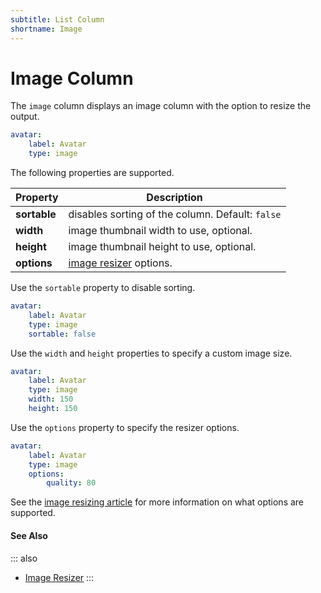 ```yaml
---
subtitle: List Column
shortname: Image
---
```

# Image Column

The `image` column displays an image column with the option to resize the output.

```yaml
avatar:
    label: Avatar
    type: image
```

The following properties are supported.

Property | Description
------------- | -------------
**sortable** | disables sorting of the column. Default: `false`
**width** | image thumbnail width to use, optional.
**height** | image thumbnail height to use, optional.
**options** | [image resizer](../../extend/services/resizer.md) options.

Use the `sortable` property to disable sorting.

```yaml
avatar:
    label: Avatar
    type: image
    sortable: false
```

Use the `width` and `height` properties to specify a custom image size.

```yaml
avatar:
    label: Avatar
    type: image
    width: 150
    height: 150
```

Use the `options` property to specify the resizer options.

```yaml
avatar:
    label: Avatar
    type: image
    options:
        quality: 80
```

See the [image resizing article](../../extend/services/resizer.md) for more information on what options are supported.

#### See Also

::: also
* [Image Resizer](../../extend/services/resizer.md)
:::

